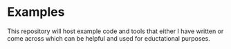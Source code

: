 # Examples
This repository will host example code and tools that either I have written or come across which can be helpful and used for eductational purposes.
